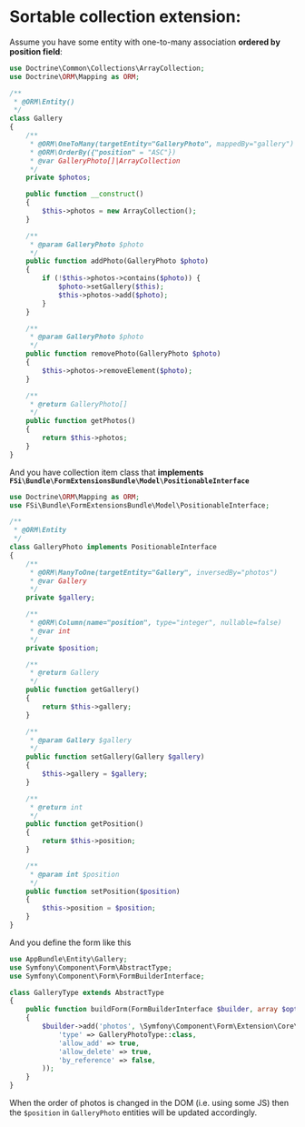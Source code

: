# Sortable collection extension:

Assume you have some entity with one-to-many association **ordered by position field**:

```php
use Doctrine\Common\Collections\ArrayCollection;
use Doctrine\ORM\Mapping as ORM;

/**
 * @ORM\Entity()
 */
class Gallery
{
    /**
     * @ORM\OneToMany(targetEntity="GalleryPhoto", mappedBy="gallery")
     * @ORM\OrderBy({"position" = "ASC"})
     * @var GalleryPhoto[]|ArrayCollection
     */
    private $photos;

    public function __construct()
    {
        $this->photos = new ArrayCollection();
    }

    /**
     * @param GalleryPhoto $photo
     */
    public function addPhoto(GalleryPhoto $photo)
    {
        if (!$this->photos->contains($photo)) {
            $photo->setGallery($this);
            $this->photos->add($photo);
        }
    }

    /**
     * @param GalleryPhoto $photo
     */
    public function removePhoto(GalleryPhoto $photo)
    {
        $this->photos->removeElement($photo);
    }

    /**
     * @return GalleryPhoto[]
     */
    public function getPhotos()
    {
        return $this->photos;
    }
}
```

And you have collection item class that **implements ``FSi\Bundle\FormExtensionsBundle\Model\PositionableInterface``**

```php
use Doctrine\ORM\Mapping as ORM;
use FSi\Bundle\FormExtensionsBundle\Model\PositionableInterface;

/**
 * @ORM\Entity
 */
class GalleryPhoto implements PositionableInterface
{
    /**
     * @ORM\ManyToOne(targetEntity="Gallery", inversedBy="photos")
     * @var Gallery
     */
    private $gallery;

    /**
     * @ORM\Column(name="position", type="integer", nullable=false)
     * @var int
     */
    private $position;

    /**
     * @return Gallery
     */
    public function getGallery()
    {
        return $this->gallery;
    }

    /**
     * @param Gallery $gallery
     */
    public function setGallery(Gallery $gallery)
    {
        $this->gallery = $gallery;
    }

    /**
     * @return int
     */
    public function getPosition()
    {
        return $this->position;
    }

    /**
     * @param int $position
     */
    public function setPosition($position)
    {
        $this->position = $position;
    }
}
```

And you define the form like this

```php
use AppBundle\Entity\Gallery;
use Symfony\Component\Form\AbstractType;
use Symfony\Component\Form\FormBuilderInterface;

class GalleryType extends AbstractType
{
    public function buildForm(FormBuilderInterface $builder, array $options)
    {
        $builder->add('photos', \Symfony\Component\Form\Extension\Core\Type\CollectionType::class, array(
            'type' => GalleryPhotoType::class,
            'allow_add' => true,
            'allow_delete' => true,
            'by_reference' => false,
        ));
    }
}
```

When the order of photos is changed in the DOM (i.e. using some JS) then the ``$position`` in ``GalleryPhoto`` entities
will be updated accordingly.
